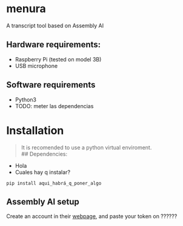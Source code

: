 # menura
A transcript tool based on Assembly AI
## Hardware requirements:
- Raspberry Pi (tested on model 3B)
- USB microphone
## Software requirements
- Python3
- TODO: meter las dependencias
# Installation
> It is recomended to use a python virtual enviroment.
## Dependencies:
- Hola
- Cuales hay q instalar?
```
pip install aqui_habrá_q_poner_algo
```
## Assembly AI setup
Create an account in their [webpage](https://www.assemblyai.com/), and paste your token on ??????

